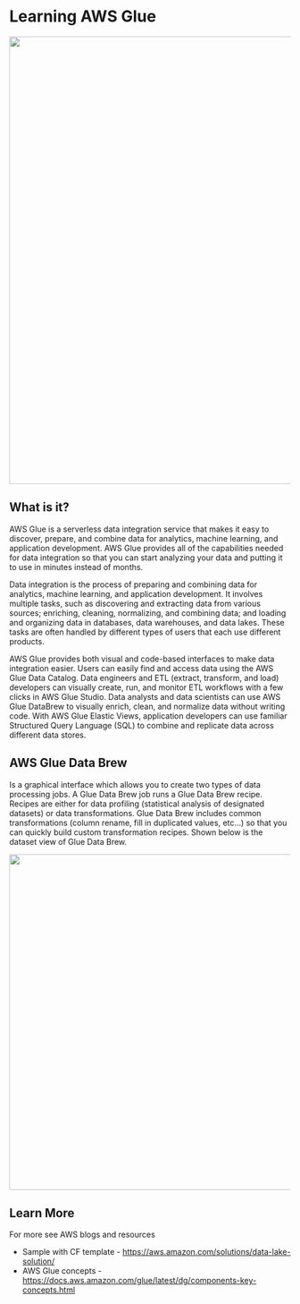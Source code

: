# Learning AWS Glue

<img src="https://github.com/lynnlangit/Hello-AWS-Data-Services/blob/master/images/glue-arch.png" width=800>

## What is it?

AWS Glue is a serverless data integration service that makes it easy to discover, prepare, and combine data for analytics, machine learning, and application development. AWS Glue provides all of the capabilities needed for data integration so that you can start analyzing your data and putting it to use in minutes instead of months.

Data integration is the process of preparing and combining data for analytics, machine learning, and application development. It involves multiple tasks, such as discovering and extracting data from various sources; enriching, cleaning, normalizing, and combining data; and loading and organizing data in databases, data warehouses, and data lakes. These tasks are often handled by different types of users that each use different products.

AWS Glue provides both visual and code-based interfaces to make data integration easier. Users can easily find and access data using the AWS Glue Data Catalog. Data engineers and ETL (extract, transform, and load) developers can visually create, run, and monitor ETL workflows with a few clicks in AWS Glue Studio. Data analysts and data scientists can use AWS Glue DataBrew to visually enrich, clean, and normalize data without writing code. With AWS Glue Elastic Views, application developers can use familiar Structured Query Language (SQL) to combine and replicate data across different data stores.

## AWS Glue Data Brew

Is a graphical interface which allows you to create two types of data processing jobs.  A Glue Data Brew job runs a Glue Data Brew recipe.  Recipes are either for data profiling (statistical analysis of designated datasets) or data transformations.  Glue Data Brew includes common transformations (column rename, fill in duplicated values, etc...) so that you can quickly build custom transformation recipes.  Shown below is the dataset view of Glue Data Brew.

<img src="https://github.com/lynnlangit/Hello-AWS-Data-Services/blob/master/images/glue-dataset.png" width=600>

## Learn More

For more see AWS blogs and resources
- Sample with CF template - https://aws.amazon.com/solutions/data-lake-solution/
- AWS Glue concepts - https://docs.aws.amazon.com/glue/latest/dg/components-key-concepts.html
